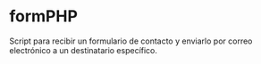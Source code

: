 # formPHP
Script para recibir un formulario de contacto y enviarlo por correo electrónico a un destinatario específico.
